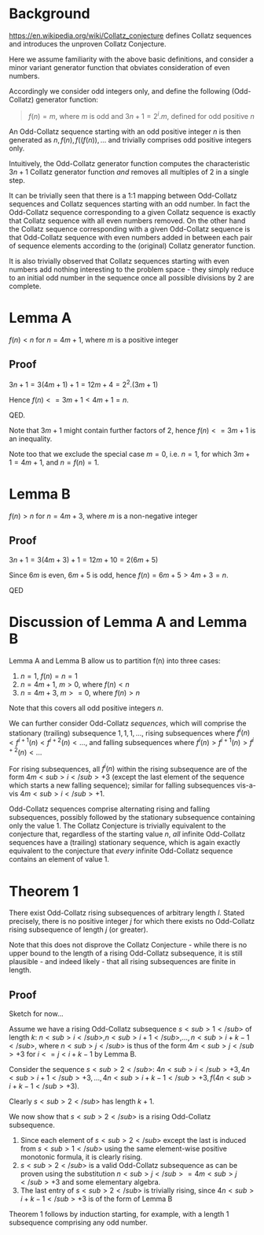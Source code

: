# Background

https://en.wikipedia.org/wiki/Collatz_conjecture defines Collatz sequences and introduces the unproven Collatz Conjecture.

Here we assume familiarity with the above basic definitions, and consider a minor variant generator function that obviates consideration of even numbers.

Accordingly we consider odd integers only, and define the following (Odd-Collatz) generator function:

> $`f(n) = m`$, where $`m`$ is odd and $`3n + 1 = 2^i.m`$, defined for odd positive $`n`$
 
An Odd-Collatz sequence starting with an odd positive integer $`n`$ is then generated as $`n, f(n), f((f(n)), ...`$ and trivially comprises odd positive integers only.

Intuitively, the Odd-Collatz generator function computes the characteristic $`3n+1`$ Collatz generator function _and_ removes all multiples of $`2`$ in a single step.

It can be trivially seen that there is a 1:1 mapping between Odd-Collatz sequences and Collatz sequences starting with an odd number. In fact the Odd-Collatz sequence corresponding to a given Collatz sequence is exactly that Collatz sequence with all even numbers removed. On the other hand the Collatz sequence corresponding with a given Odd-Collatz sequence is that Odd-Collatz sequence with even numbers added in between each pair of sequence elements according to the (original) Collatz generator function.

It is also trivially observed that Collatz sequences starting with even numbers add nothing interesting to the problem space - they simply reduce to an initial odd number in the sequence once all possible divisions by $`2`$ are complete.

# Lemma A

$`f(n) < n`$ for $`n = 4m+1`$, where $`m`$ is a positive integer

## Proof

$`3n+1 = 3(4m+1) + 1 = 12m + 4 = 2^2.(3m+1)`$

Hence $`f(n) <= 3m+1 < 4m+1 = n`$.

QED.

Note that $`3m+1`$ might contain further factors of $`2`$, hence $`f(n) <= 3m+1`$ is an inequality.

Note too that we exclude the special case $`m = 0`$, i.e. $`n = 1`$, for which $`3m+1 = 4m+1`$, and $`n = f(n) = 1`$.

# Lemma B

$`f(n) > n`$ for $`n = 4m+3`$, where $`m`$ is a non-negative integer

## Proof

$`3n+1 = 3(4m+3) + 1 = 12m + 10 = 2(6m+5)`$

Since $`6m`$ is even, $`6m+5`$ is odd, hence $`f(n) = 6m+5 > 4m+3 = n`$.

QED

# Discussion of Lemma A and Lemma B

Lemma A and Lemma B allow us to partition f(n) into three cases:
  1. $`n = 1`$, $`f(n) = n = 1`$
  2. $`n = 4m+1`$, $`m > 0`$, where $`f(n) < n`$
  3. $`n = 4m+3`$, $`m >= 0`$, where $`f(n) > n`$

Note that this covers all odd positive integers $`n`$.

We can further consider Odd-Collatz _sequences_, which will comprise the stationary (trailing) subsequence $`1, 1, 1, ...`$, rising subsequences where $`f^i(n) < f^{i+1}(n) < f^{i+2}(n) < ...`$, and falling subsequences where $`f^i(n) > f^{i+1}(n) > f^{i+2}(n) < ...`$

For rising subsequences, all $`f^i(n)`$ within the rising subsequence are of the form $`4m<sub>i</sub>+3`$ (except the last element of the sequence which starts a new falling sequence); similar for falling subsequences vis-a-vis $`4m<sub>i</sub>+1`$.

Odd-Collatz sequences comprise alternating rising and falling subsequences, possibly followed by the stationary subsequence containing only the value $`1`$. The Collatz Conjecture is trivially equivalent to the conjecture that, regardless of the starting value $`n`$, _all_ infinite Odd-Collatz sequences have a (trailing) stationary sequence, which is again exactly equivalent to the conjecture that _every_ infinite Odd-Collatz sequence contains an element of value $`1`$.

# Theorem 1

There exist Odd-Collatz rising subsequences of arbitrary length $`l`$. Stated precisely, there is no positive integer $`j`$ for which there exists no Odd-Collatz rising subsequence of length $`j`$ (or greater).

Note that this does not disprove the Collatz Conjecture - while there is no upper bound to the length of a rising Odd-Collatz subsequence, it is still plausible - and indeed likely - that all rising subsequences are finite in length.

## Proof

Sketch for now...

Assume we have a rising Odd-Collatz subsequence $`s<sub>1</sub>`$ of length $`k`$: $`n<sub>i</sub>, n<sub>i+1</sub>, ..., n<sub>i+k-1</sub>`$, where $`n<sub>j</sub>`$ is thus of the form $`4m<sub>j</sub>+3`$ for $`i <= j < i+k-1`$ by Lemma B.

Consider the sequence $`s<sub>2</sub>`$: $`4n<sub>i</sub>+3, 4n<sub>i+1</sub>+3, ..., 4n<sub>i+k-1</sub>+3, f(4n<sub>i+k-1</sub>+3)`$.

Clearly $`s<sub>2</sub>`$ has length $`k+1`$.

We now show that $`s<sub>2</sub>`$ is a rising Odd-Collatz subsequence.

  1. Since each element of $`s<sub>2</sub>`$ except the last is induced from $`s<sub>1</sub>`$ using the same element-wise positive monotonic formula, it is clearly rising.
  2. $`s<sub>2</sub>`$ is a valid Odd-Collatz subsequence as can be proven using the substitution $`n<sub>j</sub> = 4m<sub>j</sub>+3`$ and some elementary algebra.
  3. The last entry of $`s<sub>2</sub>`$ is trivially rising, since $`4n<sub>i+k-1</sub>+3`$ is of the form of Lemma B

Theorem 1 follows by induction starting, for example, with a length $`1`$ subsequence comprising any odd number.

 
